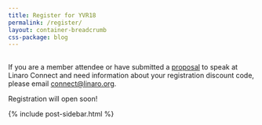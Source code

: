 ```yaml
---
title: Register for YVR18
permalink: /register/
layout: container-breadcrumb
css-package: blog
---
```

<div class="row" id="register">
<div class="container no-padding">
<div class="col-md-9" style="margin-top:30px;" markdown="1">
    
If you are a member attendee or have submitted a [proposal](/cfp/) to speak at Linaro Connect and need information about your registration discount code, please email [connect@linaro.org](mailto:connect@linaro.org).


Registration will open soon!

<!-- <iframe src="https://eventbrite.co.uk/tickets-external?eid=45251216607&amp;ref=etckt" width="100%" height="500" frameborder="0" marginwidth="5" marginheight="5" scrolling="auto"></iframe> -->


</div>
<div class="col-md-3">
{% include post-sidebar.html %}
</div>
</div>
</div>